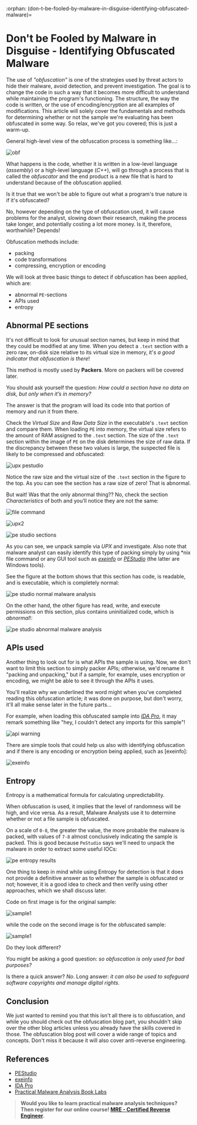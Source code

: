 :orphan:
(don-t-be-fooled-by-malware-in-disguise-identifying-obfuscated-malware)=

# Don't be Fooled by Malware in Disguise - Identifying Obfuscated Malware

The use of _"obfuscation"_ is one of the strategies used by threat actors to hide their malware, avoid detection, and prevent investigation. The goal is to change the code in such a way that it becomes more difficult to understand while maintaining the program's functioning. The structure, the way the code is written, or the use of encoding/encryption are all examples of modifications. This article will solely cover the fundamentals and methods for determining whether or not the sample we're evaluating has been obfuscated in some way. So relax, we've got you covered; this is just a warm-up.

General high-level view of the obfuscation process is something like...:

![obf](images/obfuscating-1.png)

What happens is the code, whether it is written in a low-level language (_assembly_) or a high-level language (_C++_), will go through a process that is called the _obfuscator_ and the end product is a new file that is hard to understand because of the obfuscation applied.

Is it true that we won't be able to figure out what a program's true nature is if it's obfuscated?

No, however depending on the type of obfuscation used, it will cause problems for the analyst, slowing down their research, making the process take longer, and potentially costing a lot more money. Is it, therefore, worthwhile? Depends!

Obfuscation methods include:

- packing
- code transformations
- compressing, encryption or encoding

We will look at three basic things to detect if obfuscation has been applied, which are:

- abnormal `PE`-sections
- APIs used
- entropy

## Abnormal PE sections

It's not difficult to look for unusual section names, but keep in mind that they could be modified at any time. When you detect a `.text` section with a zero raw, on-disk size relative to its virtual size in memory, it's _a good indicator that obfuscation is there_!

This method is mostly used by **Packers**. More on packers will be covered later.

You should ask yourself the question: _How could a section have no data on disk, but only when it’s in memory?_

The answer is that the program will load its code into that portion of memory and run it from there.

Check the _Virtual Size_ and _Raw Data Size_ in the executable's `.text` section and compare them. When loading `PE` into memory, the virtual size refers to the amount of RAM assigned to the `.text` section. The size of the `.text` section within the image of `PE` on the disk determines the size of raw data. If the discrepancy between these two values is large, the suspected file is likely to be compressed and obfuscated:

![upx pestudio](images/static-malware-analysis-upx.png)

Notice the raw size and the virtual size of the `.text` section in the figure to the top. As you can see the section has a raw size of zero! That is abnormal.

But wait! Was that the only abnormal thing?? No, check the section _Characteristics_ of both and you’ll notice they are not the same:

![file command](images/static-malware-analysis-file.png)

![upx2](images/static-malware-analysis-upx2.png)

![pe studio sections](images/static-malware-analysis-sections.png)

As you can see, we unpack sample via _UPX_ and investigate. Also note that malware analyst can easily identify this type of packing simply by using \*nix file command or any GUI tool such as [_exeinfo_](https://github.com/ExeinfoASL/ASL) or [_PEStudio_](https://www.winitor.com/) (the latter are Windows tools).

See the figure at the bottom shows that this section has code, is readable, and is executable, which is completely normal:

![pe studio normal malware analysis](images/static-malware-analysis-sections-normal-results.png)

On the other hand, the other figure has read, write, and execute permissions on this section, plus contains uninitialized code, which is _abnormal_!:

![pe studio abnormal malware analysis](images/static-malware-analysis-sections-abnormal-results.png)

## APIs used

Another thing to look out for is what APIs the sample is using. Now, we don't want to limit this section to simply packer APIs; otherwise, we'd rename it "packing and unpacking," but if a sample, for example, uses encryption or encoding, we might be able to see it through the APIs it uses.

You'll realize why we underlined the word might when you've completed reading this obfuscation article; it was done on purpose, but don't worry, it'll all make sense later in the future parts...

For example, when loading this obfuscated sample into [_IDA Pro_](https://hex-rays.com/ida-pro/), it may remark something like "hey, I couldn't detect any imports for this sample"!

![api warning](images/api.png)

There are simple tools that could help us also with identifying obfuscation and if there is any encoding or encryption being applied, such as [exeinfo]:

![exeinfo](images/exeinfo-upx.png)

## Entropy

Entropy is a mathematical formula for calculating unpredictability.

When obfuscation is used, it implies that the level of randomness will be high, and vice versa. As a result, Malware Analysts use it to determine whether or not a file sample is obfuscated.

On a scale of `0-8`, the greater the value, the more probable the malware is packed, with values of `7-8` almost conclusively indicating the sample is packed. This is good because `PeStudio` says we'll need to unpack the malware in order to extract some useful IOCs:

![pe entropy results](images/entropy.png)

One thing to keep in mind while using Entropy for detection is that it does not provide a definitive answer as to whether the sample is obfuscated or not; however, it is a good idea to check and then verify using other approaches, which we shall discuss later.

Code on first image is for the original sample:

![sample1](images/static-malware-analysis.png)

while the code on the second image is for the obfuscated sample:

![sample1](images/static-malware-analysis2.png)

Do they look different?

You might be asking a good question: _so obfuscation is only used for bad purposes?_

Is there a quick answer? _No_. Long answer: _it can also be used to safeguard software copyrights and manage digital rights._

## Conclusion

We just wanted to remind you that this isn't all there is to obfuscation, and while you should check out the obfuscation blog part, you shouldn't skip over the other blog articles unless you already have the skills covered in those. The obfuscation blog post will cover a wide range of topics and concepts. Don't miss it because it will also cover anti-reverse engineering.

## References

- [PEStudio](https://www.winitor.com/)
- [exeinfo](https://github.com/ExeinfoASL/ASL)
- [IDA Pro](https://hex-rays.com/ida-pro/)
- [Practical Malware Analysis Book Labs](https://github.com/mikesiko/PracticalMalwareAnalysis-Labs)

> **Would you like to learn practical malware analysis techniques? Then register for our online course! [MRE - Certified Reverse Engineer](https://www.mosse-institute.com/certifications/mre-certified-reverse-engineer.html).**
